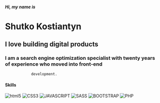 ##### Hi, my name is
# Shutko Kostiantyn
## I love building digital products
### I am a search engine optimization specialist with twenty years of experience who moved into front-end
                development.
#### Skills

![html5](https://img.shields.io/badge/html5-000000?style=for-the-badge&logo=html5&logoColor=white)
![CSS3](https://img.shields.io/badge/CSS3-000000?style=for-the-badge&logo=CSS3&logoColor=white)
![JAVASCRIPT](https://img.shields.io/badge/JAVASCRIPT-000000?style=for-the-badge&logo=JAVASCRIPT&logoColor=white)
![SASS](https://img.shields.io/badge/SASS-000000?style=for-the-badge&logo=SASS&logoColor=white)
![BOOTSTRAP](https://img.shields.io/badge/BOOTSTRAP-000000?style=for-the-badge&logo=BOOTSTRAP&logoColor=white)
![PHP](https://img.shields.io/badge/PHP-000000?style=for-the-badge&logo=PHP&logoColor=white)


<!--
**shutkos/shutkos** is a ✨ _special_ ✨ repository because its `README.md` (this file) appears on your GitHub profile.

Here are some ideas to get you started:

- 🔭 I’m currently working on ...
- 🌱 I’m currently learning ...
- 👯 I’m looking to collaborate on ...
- 🤔 I’m looking for help with ...
- 💬 Ask me about ...
- 📫 How to reach me: ...
- 😄 Pronouns: ...
- ⚡ Fun fact: ...
-->
